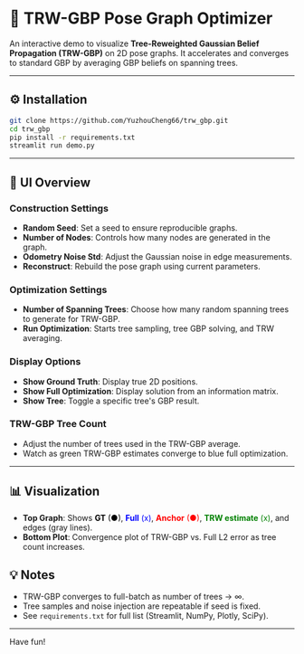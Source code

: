 # 🌲 TRW-GBP Pose Graph Optimizer

An interactive demo to visualize **Tree-Reweighted Gaussian Belief Propagation (TRW-GBP)** on 2D pose graphs.
It accelerates and converges to standard GBP by averaging GBP beliefs on spanning trees.

---

## ⚙️ Installation

```bash
git clone https://github.com/YuzhouCheng66/trw_gbp.git
cd trw_gbp
pip install -r requirements.txt
streamlit run demo.py
```

---

## 🔢 UI Overview

### Construction Settings
- **Random Seed**: Set a seed to ensure reproducible graphs.
- **Number of Nodes**: Controls how many nodes are generated in the graph.
- **Odometry Noise Std**: Adjust the Gaussian noise in edge measurements.
- **Reconstruct**: Rebuild the pose graph using current parameters.

### Optimization Settings
- **Number of Spanning Trees**: Choose how many random spanning trees to generate for TRW-GBP.
- **Run Optimization**: Starts tree sampling, tree GBP solving, and TRW averaging.

### Display Options
- **Show Ground Truth**: Display true 2D positions.
- **Show Full Optimization**: Display solution from an information matrix.
- **Show Tree**: Toggle a specific tree's GBP result.

### TRW-GBP Tree Count
- Adjust the number of trees used in the TRW-GBP average.
- Watch as green TRW-GBP estimates converge to blue full optimization.

---

## 📊 Visualization

- **Top Graph**: Shows 
  <span style="color:black"><b>GT</b> (●)</span>, 
  <span style="color:blue"><b>Full</b> (x)</span>, 
  <span style="color:red"><b>Anchor</b> (●)</span>, 
  <span style="color:green"><b>TRW estimate</b> (x)</span>, 
  and edges (gray lines).
- **Bottom Plot**: Convergence plot of TRW-GBP vs. Full L2 error as tree count increases.

## 💡 Notes

- TRW-GBP converges to full-batch as number of trees → ∞.
- Tree samples and noise injection are repeatable if seed is fixed.
- See `requirements.txt` for full list (Streamlit, NumPy, Plotly, SciPy).
---


Have fun! 